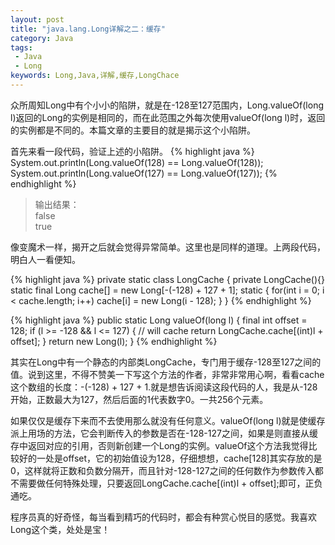 ```yaml
---
layout: post
title: "java.lang.Long详解之二：缓存"
category: Java
tags:
 - Java
 - Long
keywords: Long,Java,详解,缓存,LongChace
---
```

众所周知Long中有个小小的陷阱，就是在-128至127范围内，Long.valueOf(long l)返回的Long的实例是相同的，而在此范围之外每次使用valueOf(long l)时，返回的实例都是不同的。本篇文章的主要目的就是揭示这个小陷阱。

首先来看一段代码，验证上述的小陷阱。
{% highlight java  %}
System.out.println(Long.valueOf(128) == Long.valueOf(128));
System.out.println(Long.valueOf(127) == Long.valueOf(127));
{% endhighlight %}
<blockquote>
输出结果：<br/>
false<br/>
true<br/>
</blockquote>

像变魔术一样，揭开之后就会觉得异常简单。这里也是同样的道理。上两段代码，明白人一看便知。

{% highlight java  %}
private static class LongCache {
  private LongCache(){}
  static final Long cache[] = new Long[-(-128) + 127 + 1];
  static {
    for(int i = 0; i < cache.length; i++)
      cache[i] = new Long(i - 128);
  }
}
{% endhighlight %}

{% highlight java  %}
public static Long valueOf(long l) {
  final int offset = 128;
  if (l >= -128 && l <= 127) { // will cache
    return LongCache.cache[(int)l + offset];
  }
  return new Long(l);
}
{% endhighlight %}

其实在Long中有一个静态的内部类LongCache，专门用于缓存-128至127之间的值。说到这里，不得不赞美一下写这个方法的作者，非常非常用心啊，看看cache这个数组的长度：-(-128) + 127 + 1.就是想告诉阅读这段代码的人，我是从-128开始，正数最大为127，然后后面的1代表数字0。一共256个元素。

如果仅仅是缓存下来而不去使用那么就没有任何意义。valueOf(long l)就是使缓存派上用场的方法，它会判断传入的参数是否在-128-127之间，如果是则直接从缓存中返回对应的引用，否则新创建一个Long的实例。valueOf这个方法我觉得比较好的一处是offset，它的初始值设为128，仔细想想，cache[128]其实存放的是0，这样就将正数和负数分隔开，而且针对-128-127之间的任何数作为参数传入都不需要做任何特殊处理，只要返回LongCache.cache[(int)l + offset];即可，正负通吃。

程序员真的好奇怪，每当看到精巧的代码时，都会有种赏心悦目的感觉。我喜欢Long这个类，处处是宝！
